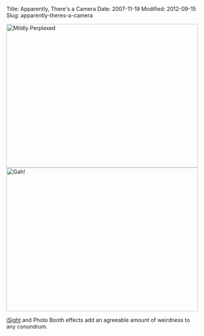 Title: Apparently, There's a Camera
Date: 2007-11-19
Modified: 2012-09-15
Slug: apparently-theres-a-camera

<a href="http://www.flickr.com/photos/pigmonkey/2049034130/" title="Mildly Perplexed by Pig Monkey, on Flickr"><img src="http://farm3.static.flickr.com/2397/2049034130_7ba6b868a8.jpg" width="500" height="375" alt="Mildly Perplexed" /></a>
<a href="http://www.flickr.com/photos/pigmonkey/2049032516/" title="Gah! by Pig Monkey, on Flickr"><img src="http://farm3.static.flickr.com/2095/2049032516_9021519105.jpg" width="500" height="375" alt="Gah!" /></a>

<a href="http://en.wikipedia.org/wiki/ISight">iSight</a> and Photo Booth effects add an agreeable amount of weirdness to any conundrum.
